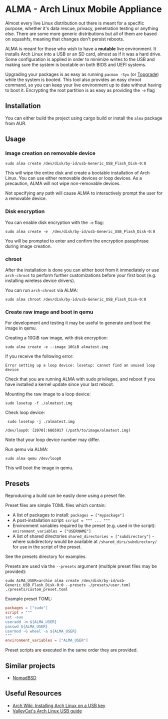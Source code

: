 # ALMA - Arch Linux Mobile Appliance

Almost every live Linux distribution out there is meant for a specific purpose, whether it's data
rescue, privacy, penetration testing or anything else. There are some more generic distributions
but all of them are based on squashfs, meaning that changes don't persist reboots.

ALMA is meant for those who wish to have a **mutable** live environment. It installs Arch
Linux into a USB or an SD card, almost as if it was a hard drive. Some configuration is applied in
order to minimize writes to the USB and making sure the system is bootable on both BIOS and UEFI
systems.

Upgrading your packages is as easy as running `pacman -Syu` (or [Topgrade](https://github.com/r-darwish/topgrade/)) while the system is
booted. This tool also provides an easy chroot command, so you can keep your live environment up to
date without having to boot it. Encrypting the root partition is as easy as providing the `-e` flag

## Installation

You can either build the project using cargo build or install the `alma` package from AUR.

## Usage

### Image creation on removable device
``` shell
sudo alma create /dev/disk/by-id/usb-Generic_USB_Flash_Disk-0:0
```

This will wipe the entire disk and create a bootable installation of Arch Linux. You can use either
removable devices or loop devices. As a precaution, ALMA will not wipe non-removable devices.

Not specifying any path will cause ALMA to interactively prompt the user for a removable device.

### Disk encryption

You can enable disk encryption with the `-e` flag:

``` shell
sudo alma create -e  /dev/disk/by-id/usb-Generic_USB_Flash_Disk-0:0
```

You will be prompted to enter and confirm the encryption passphrase during image creation.

### chroot

After the installation is done you can either boot from it immediately or use `arch-chroot` to
perform further customizations before your first boot (e.g. installing wireless device drivers).

You can run `arch-chroot` via ALMA:

``` shell
sudo alma chroot /dev/disk/by-id/usb-Generic_USB_Flash_Disk-0:0
```

### Create raw image and boot in qemu

For development and testing it may be useful to generate and boot the image in qemu.

Creating a 10GiB raw image, with disk encryption:

``` shell
sudo alma create -e --image 10GiB almatest.img
```

If you receive the following error:
```
Error setting up a loop device: losetup: cannot find an unused loop device
```

Check that you are running ALMA with sudo privileges, and reboot if you have installed a kernel update since your last reboot.

Mounting the raw image to a loop device:

``` shell
sudo losetup -f ./almatest.img
```

Check loop device:
``` shell
 sudo losetup -j ./almatest.img
```
```
/dev/loop0: [2070]:6865917 (/path/to/image/almatest.img)
```
Note that your loop device number may differ.

Run qemu via ALMA:
``` shell
sudo alma qemu /dev/loop0
```

This will boot the image in qemu.

## Presets

Reproducing a build can be easily done using a preset file.

Preset files are simple TOML files which contain:
* A list of packages to install: `packages = ["mypackage"]`
* A post-installation script: `script = """ ... """`
* Environment variables required by the preset (e.g. used in the script): `enironment_variables = ["USERNAME"]`
* A list of shared directories `shared_directories = ["subdirectory"]` - where subdirectory would be available at `/shared_dirs/subdirectory/` for use in the script of the preset.

See the presets directory for examples.

Presets are used via the `--presets` argument (multiple preset files may be provided):

``` shell
sudo ALMA_USER=archie alma create /dev/disk/by-id/usb-Generic_USB_Flash_Disk-0:0 --presets ./presets/user.toml ./presets/custom_preset.toml
```

Example preset TOML:

``` toml
packages = ["sudo"]
script = """
set -eux
useradd -m ${ALMA_USER}
passwd ${ALMA_USER}
usermod -G wheel -a ${ALMA_USER}
"""
environment_variables = ["ALMA_USER"]
```

Preset scripts are executed in the same order they are provided.

## Similar projects

* [NomadBSD](http://nomadbsd.org/)

## Useful Resources

* [Arch Wiki: Installing Arch Linux on a USB key](https://wiki.archlinux.org/index.php/Install_Arch_Linux_on_a_USB_key)
* [ValleyCat's Arch Linux USB guide](http://valleycat.org/linux/arch-usb.html?i=1)

